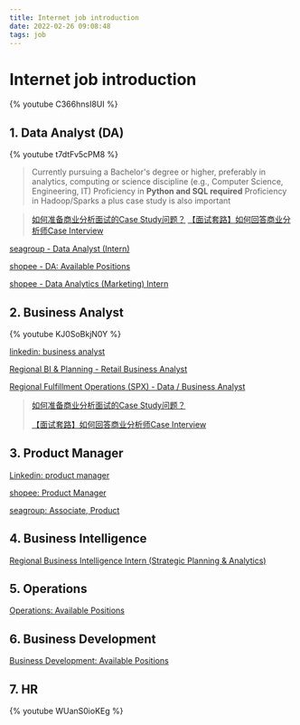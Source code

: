 ```yaml
---
title: Internet job introduction
date: 2022-02-26 09:08:48
tags: job
---
```


# Internet job introduction

{% youtube C366hnsI8UI %}

<!-- more -->

## 1. Data Analyst (DA)

{% youtube t7dtFv5cPM8 %}

> Currently pursuing a Bachelor's degree or higher, preferably in analytics, computing or science discipline (e.g., Computer Science, Engineering, IT)
> Proficiency in **Python and SQL required**
> Proficiency in Hadoop/Sparks a plus
> case study is also important

> [如何准备商业分析面试的Case Study问题？](https://www.dataapplab.com/how-to-prepare-for-business-case-interview-as-an-analyst/)
> [【面试套路】如何回答商业分析师Case Interview](https://zhuanlan.zhihu.com/p/35867171)

[seagroup - Data Analyst (Intern)](https://career.sea.com/position/234)

[shopee - DA: Available Positions](https://careers.shopee.sg/jobs?region_id=1&dept_id=103&limit=50&offset=0)

[shopee - Data Analytics (Marketing) Intern](https://careers.shopee.sg/job-detail/J00004459/1)

## 2. Business Analyst

{% youtube KJ0SoBkjN0Y %}

[linkedin: business analyst](https://www.linkedin.com/jobs/search/?keywords=business%20analyst)

[Regional BI & Planning - Retail Business Analyst](https://www.linkedin.com/jobs/view/2891290011/?eBP=NotAvailableFromMidTier&recommendedFlavor=IN_NETWORK&refId=LSfQJ2c2bA3B5y0mbTzLCA%3D%3D&trackingId=WtgSbbWH5%2F2JSNaybG26lw%3D%3D&trk=flagship3_search_srp_jobs)

[Regional Fulfillment Operations (SPX) - Data / Business Analyst](https://www.linkedin.com/jobs/view/2870323371/?eBP=NotAvailableFromMidTier&recommendedFlavor=IN_NETWORK&refId=LSfQJ2c2bA3B5y0mbTzLCA%3D%3D&trackingId=Vv3Hlv%2F6tspB4EsgpN1t7Q%3D%3D&trk=flagship3_search_srp_jobs)

> [如何准备商业分析面试的Case Study问题？](https://www.dataapplab.com/how-to-prepare-for-business-case-interview-as-an-analyst/)
>
> [【面试套路】如何回答商业分析师Case Interview](https://zhuanlan.zhihu.com/p/35867171)

## 3. Product Manager

[Linkedin: product manager](https://www.linkedin.com/jobs/search/?keywords=product%20manager)

[shopee: Product Manager](https://careers.shopee.sg/jobs?region_id=1&dept_id=108&name=Product&limit=50&offset=0)

[seagroup: Associate, Product](https://career.sea.com/position/140)

## 4. Business Intelligence

[Regional Business Intelligence Intern (Strategic Planning & Analytics)](https://careers.shopee.sg/job-detail/J00004407/1)

## 5. Operations

[Operations: Available Positions](https://careers.shopee.sg/jobs?region_id=1&dept_id=106&name=Operation&limit=50&offset=0)

## 6. Business Development

[Business Development: Available Positions](https://careers.shopee.sg/jobs?region_id=1&dept_id=101&name=&limit=50&offset=0)

## 7. HR

{% youtube WUanS0ioKEg %}
